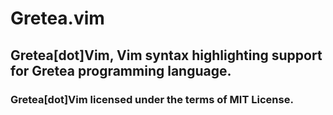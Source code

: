 # Gretea.vim
## Gretea[dot]Vim, Vim syntax highlighting support for Gretea programming language.

### Gretea[dot]Vim licensed under the terms of MIT License.
